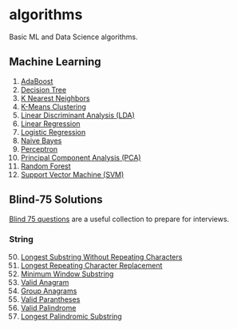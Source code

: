 # algorithms
Basic ML and Data Science algorithms.

## Machine Learning

1. [AdaBoost](./Machine%20Learning/AdaBoost.ipynb)
2. [Decision Tree](./Machine%20Learning/Decision%20Tree.ipynb)
3. [K Nearest Neighbors](./Machine%20Learning/K%20Nearest%20Neighbors.ipynb)
4. [K-Means Clustering](./Machine%20Learning/K-Means%20Clustering.ipynb)
5. [Linear Discriminant Analysis (LDA)](./Machine%20Learning/Linear%20Discriminant%20Analysis%20(LDA).ipynb)
6. [Linear Regression](./Machine%20Learning/Linear%20Regression.ipynb)
7. [Logistic Regression](./Machine%20Learning/Logistic%20Regression.ipynb)
8. [Naive Bayes](./Machine%20Learning/Naive%20Bayes.ipynb)
9. [Perceptron](./Machine%20Learning/Perceptron.ipynb)
10. [Principal Component Analysis (PCA)](./Machine%20Learning/Principal%20Component%20Analysis%20(PCA).ipynb)
11. [Random Forest](./Machine%20Learning/Random%20Forest.ipynb)
12. [Support Vector Machine (SVM)](./Machine%20Learning/Support%20Vector%20Machine%20(SVM).ipynb)


## Blind-75 Solutions

[Blind 75 questions](https://leetcode.com/discuss/general-discussion/460599/blind-75-leetcode-questions) are a useful collection to prepare for interviews.

### String

50. [Longest Substring Without Repeating Characters](./Blind%2075/string/longest-substring-without-repeating-chars.ipynb)
51. [Longest Repeating Character Replacement](./Blind%2075/string/longest-repeating-character-replacement.ipynb)
52. [Minimum Window Substring](./Blind%2075/string/minimum-window-substring.ipynb)
53. [Valid Anagram](./Blind%2075/string/valid-anagram.ipynb)
54. [Group Anagrams](./Blind%2075/string/group-anagrams.ipynb)
55. [Valid Parantheses](./Blind%2075/string/valid-parantheses.ipynb)
56. [Valid Palindrome](./Blind%2075/string/valid-palindrome.ipynb)
57. [Longest Palindromic Substring](./Blind%2075/string/longest-palindromic-substring.ipynb)
